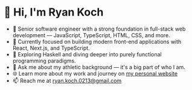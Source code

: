 # 👋 Hi, I'm Ryan Koch

- 🧠 Senior software engineer with a strong foundation in full-stack web development — JavaScript, TypeScript, HTML, CSS, and more.
- 💼 Currently focused on building modern front-end applications with React, Next.js, and TypeScript.
- 🌱 Exploring Haskell and diving deeper into purely functional programming paradigms.
- 🏈 Ask me about my athletic background — it's a big part of who I am.
- 🌐 Learn more about my work and journey on [my personal website](ryankoch.vercell.app)
- 📫 Reach me at [ryan.koch.0213@gmail.com](mailto:ryan.koch.0213@gmail.com)
